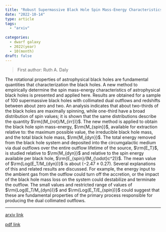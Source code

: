 ```yaml
---
title: "Robust Supermassive Black Hole Spin Mass-Energy Characteristics: A New Method and Results"
date: "2022-10-14"
type: article
tags:
  - "arxiv"
  
categories:
  - dwarf galaxy
  - 2022(year)
  - 10(month)
draft: false
---
```

> First author: Ruth A. Daly

 The rotational properties of astrophysical black holes are fundamental
quantities that characterization the black holes. A new method to empirically
determine the spin mass-energy characteristics of astrophysical black holes is
presented and applied here. Results are obtained for a sample of 100
supermassive black holes with collimated dual outflows and redshifts between
about zero and two. An analysis indicates that about two-thirds of the black
holes are maximally spinning, while one-third have a broad distribution of spin
values; it is shown that the same distributions describe the quantity
$\rm{(M_{rot}/M_{irr})}$. The new method is applied to obtain the black hole
spin mass-energy, $\rm{M_{spin}}$, available for extraction relative to: the
maximum possible value, the irreducible black hole mass, and the total black
hole mass, $\rm{M_{dyn}}$. The total energy removed from the black hole system
and deposited into the circumgalactic medium via dual outflows over the entire
outflow lifetime of the source, $\rm{E_T}$, is studied relative to
$\rm{M_{dyn}}$ and relative to the spin energy available per black hole,
$\rm{E_{spin}/(M_{\odot}c^2)}$. The mean value of $\rm{Log(E_T/M_{dyn})}$ is
about $(-2.47\pm 0.27)$. Several explanations of this and related results are
discussed. For example, the energy input to the ambient gas from the outflow
could turn off the accretion, or the impact of the black hole mass loss on the
system could destabilize and terminate the outflow. The small values and
restricted range of values of $\rm{Log(E_T/M_{dyn})}$ and
$\rm{Log(E_T/E_{spin})}$ could suggest that these are fundamental properties of
the primary process responsible for producing the dual collimated outflows.

---
[arxiv link](http://arxiv.org/abs/2210.07779v1)

[pdf link](http://arxiv.org/pdf/2210.07779v1)